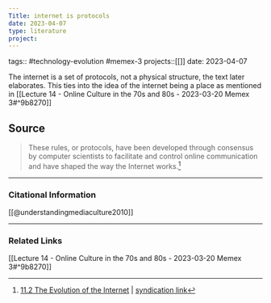 ```yaml
---
Title: internet is protocols
date: 2023-04-07
type: literature
project:
---
```

tags:: #technology-evolution #memex-3
projects::[[]]
date: 2023-04-07

The internet is a set of protocols, not a physical structure, the text later elaborates.
This ties into the idea of the internet being a place as mentioned in [[Lecture 14 - Online Culture in the 70s and 80s - 2023-03-20 Memex 3#^9b8270]]

## Source 
> These rules, or protocols, have been developed through consensus by computer scientists to facilitate and control online communication and have shaped the way the Internet works.[^1]

[^1]: [11.2 The Evolution of the Internet](https://open.lib.umn.edu/mediaandculture/chapter/11-2-the-evolution-of-the-internet/) | [syndication link](tk) 


---
### Citational Information

[[@understandingmediaculture2010]]

---

### Related Links

[[Lecture 14 - Online Culture in the 70s and 80s - 2023-03-20 Memex 3#^9b8270]]
